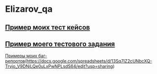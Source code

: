 # Elizarov_qa
[Пример моих тест кейсов](https://docs.google.com/spreadsheets/d/1DYH-pVaI62Em2Lfc2NzpsTxXy-6yLMeMX32dN8tZCX8/edit#gid=306401338)
 ---
 [Пример моего тестового задания](https://docs.google.com/spreadsheets/d/1Abs6pFeBcAZzNrITSBtcLt6qWpYzyE-fGNzfGUhiw_w/edit?usp=sharing)
  ---
  [Примеры моих баг-репортов](https://docs.google.com/spreadsheets/d/1R14TnuZECUKG_clDwV7OZ0YF8NuIRpIbuvbBYOYUjw0/edit?usp=sharing)(https://docs.google.com/spreadsheets/d/13Sq7IZ2cUNbcXQ-Trvjo_V9DNiLQe0uLxPwNPLsdS64/edit?usp=sharing)
  